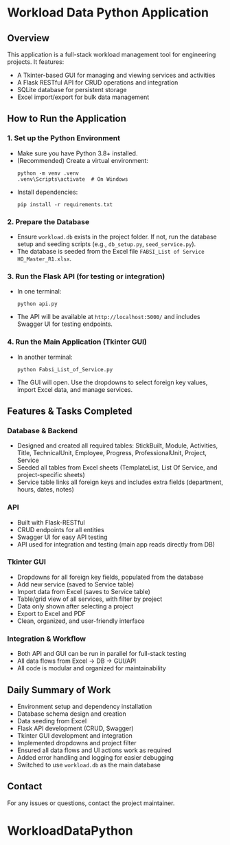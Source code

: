 # Workload Data Python Application

## Overview
This application is a full-stack workload management tool for engineering projects. It features:
- A Tkinter-based GUI for managing and viewing services and activities
- A Flask RESTful API for CRUD operations and integration
- SQLite database for persistent storage
- Excel import/export for bulk data management

## How to Run the Application

### 1. Set up the Python Environment
- Make sure you have Python 3.8+ installed.
- (Recommended) Create a virtual environment:
  ```
  python -m venv .venv
  .venv\Scripts\activate  # On Windows
  ```
- Install dependencies:
  ```
  pip install -r requirements.txt
  ```

### 2. Prepare the Database
- Ensure `workload.db` exists in the project folder. If not, run the database setup and seeding scripts (e.g., `db_setup.py`, `seed_service.py`).
- The database is seeded from the Excel file `FABSI_List of Service HO_Master_R1.xlsx`.

### 3. Run the Flask API (for testing or integration)
- In one terminal:
  ```
  python api.py
  ```
- The API will be available at `http://localhost:5000/` and includes Swagger UI for testing endpoints.

### 4. Run the Main Application (Tkinter GUI)
- In another terminal:
  ```
  python Fabsi_List_of_Service.py
  ```
- The GUI will open. Use the dropdowns to select foreign key values, import Excel data, and manage services.

## Features & Tasks Completed

### Database & Backend
- Designed and created all required tables: StickBuilt, Module, Activities, Title, TechnicalUnit, Employee, Progress, ProfessionalUnit, Project, Service
- Seeded all tables from Excel sheets (TemplateList, List Of Service, and project-specific sheets)
- Service table links all foreign keys and includes extra fields (department, hours, dates, notes)

### API
- Built with Flask-RESTful
- CRUD endpoints for all entities
- Swagger UI for easy API testing
- API used for integration and testing (main app reads directly from DB)

### Tkinter GUI
- Dropdowns for all foreign key fields, populated from the database
- Add new service (saved to Service table)
- Import data from Excel (saves to Service table)
- Table/grid view of all services, with filter by project
- Data only shown after selecting a project
- Export to Excel and PDF
- Clean, organized, and user-friendly interface

### Integration & Workflow
- Both API and GUI can be run in parallel for full-stack testing
- All data flows from Excel → DB → GUI/API
- All code is modular and organized for maintainability

## Daily Summary of Work
- Environment setup and dependency installation
- Database schema design and creation
- Data seeding from Excel
- Flask API development (CRUD, Swagger)
- Tkinter GUI development and integration
- Implemented dropdowns and project filter
- Ensured all data flows and UI actions work as required
- Added error handling and logging for easier debugging
- Switched to use `workload.db` as the main database

## Contact
For any issues or questions, contact the project maintainer.
# WorkloadDataPython
